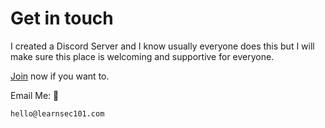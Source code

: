 # Get in touch

I created a Discord Server and I know usually everyone does this but I will make sure this place is welcoming and supportive for everyone.&#x20;

[Join](https://discord.gg/fnec9G9sFG) now if you want to.

Email Me: 📧

```
hello@learnsec101.com
```
